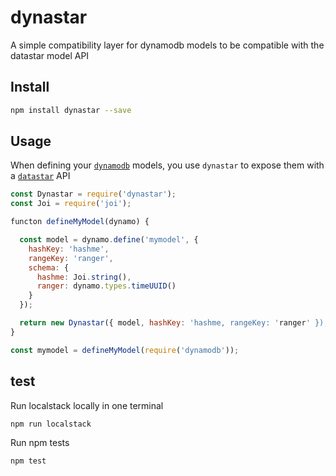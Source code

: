 # dynastar

A simple compatibility layer for dynamodb models to be compatible with the datastar model API

## Install

```bash
npm install dynastar --save
```

## Usage

When defining your [`dynamodb`](https://github.com/baseprime/dynamodb) models,
you use `dynastar` to expose them with
a [`datastar`](https://github.com/godaddy/datastar) API

```js
const Dynastar = require('dynastar');
const Joi = require('joi');

functon defineMyModel(dynamo) {

  const model = dynamo.define('mymodel', {
    hashKey: 'hashme',
    rangeKey: 'ranger',
    schema: {
      hashme: Joi.string(),
      ranger: dynamo.types.timeUUID()
    }
  });

  return new Dynastar({ model, hashKey: 'hashme, rangeKey: 'ranger' });
}

const mymodel = defineMyModel(require('dynamodb'));
```

## test

Run localstack locally in one terminal

```bash
npm run localstack
```

Run npm tests

```bash
npm test
```
